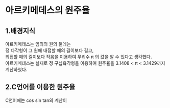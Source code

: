 

아르키메데스의 원주율
=

1.배경지식
-

아르키메데스는 임의의 원의 둘레는<br>정 다각형이 그 원에 내접할 때의 길이보다 길고,<br>외접할 때의 길이보다 작음을 이용하여 무리수 π 의 값을 알 수 있다고 생각했다.<br>아르키메데스는 실재로 정 구십육각형을 이용하여 원주율을 3.1408 < π < 3.1429까지 계산하였다.

2.C언어를 이용한 원주율
-
C언어에는 cos sin tan의 계산이 
